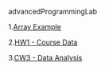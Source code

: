 advancedProgrammingLab

  1.[Array Example](./ArrayExamples.html)
  
  2.[HW1 - Course Data](./HW1courseData.html)
  
  3.[CW3 - Data Analysis](./CW3/inspector.html)

